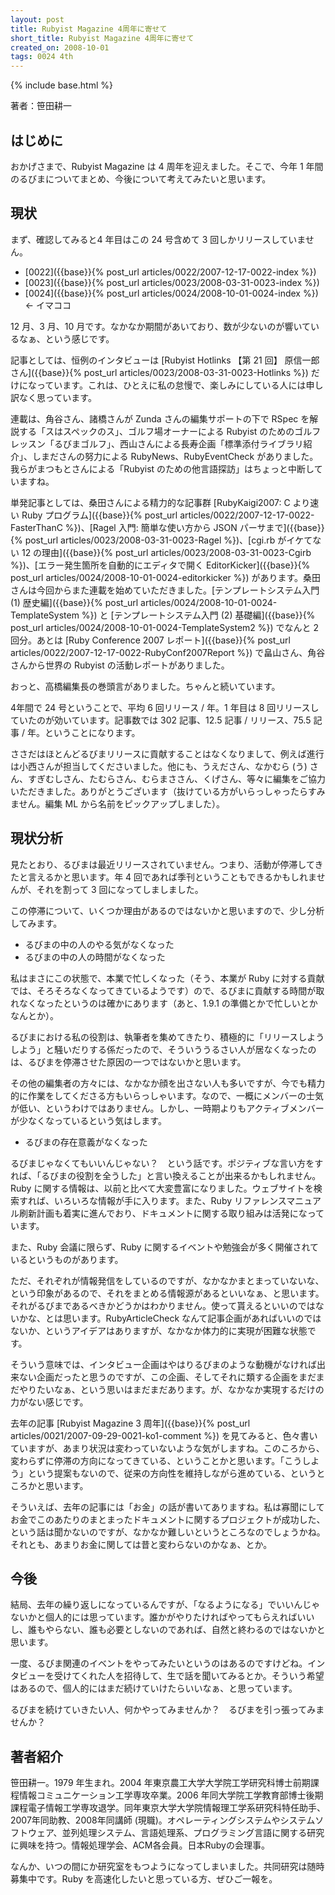 ```yaml
---
layout: post
title: Rubyist Magazine 4周年に寄せて
short_title: Rubyist Magazine 4周年に寄せて
created_on: 2008-10-01
tags: 0024 4th
---
```

{% include base.html %}


著者：笹田耕一

## はじめに

おかげさまで、Rubyist Magazine は 4 周年を迎えました。そこで、今年 1 年間のるびまについてまとめ、今後について考えてみたいと思います。

## 現状

まず、確認してみると4 年目はこの 24 号含めて 3 回しかリリースしていません。

* [0022]({{base}}{% post_url articles/0022/2007-12-17-0022-index %})
* [0023]({{base}}{% post_url articles/0023/2008-03-31-0023-index %})
* [0024]({{base}}{% post_url articles/0024/2008-10-01-0024-index %}) &lt;- イマココ


12 月、3 月、10 月です。なかなか期間があいており、数が少ないのが響いているなぁ、という感じです。

記事としては、恒例のインタビューは [Rubyist Hotlinks 【第 21 回】 原信一郎さん]({{base}}{% post_url articles/0023/2008-03-31-0023-Hotlinks %}) だけになっています。これは、ひとえに私の怠慢で、楽しみにしている人には申し訳なく思っています。

連載は、角谷さん、諸橋さんが Zunda さんの編集サポートの下で RSpec を解説する「スはスペックのス」、ゴルフ場オーナーによる Rubyist のためのゴルフレッスン「るびまゴルフ」、西山さんによる長寿企画「標準添付ライブラリ紹介」、しまださんの努力による RubyNews、RubyEventCheck がありました。我らがまつもとさんによる「Rubyist のための他言語探訪」はちょっと中断していますね。

単発記事としては、桑田さんによる精力的な記事群 [RubyKaigi2007: C より速い Ruby プログラム]({{base}}{% post_url articles/0022/2007-12-17-0022-FasterThanC %})、[Ragel 入門: 簡単な使い方から JSON パーサまで]({{base}}{% post_url articles/0023/2008-03-31-0023-Ragel %})、[cgi.rb がイケてない 12 の理由]({{base}}{% post_url articles/0023/2008-03-31-0023-Cgirb %})、[エラー発生箇所を自動的にエディタで開く EditorKicker]({{base}}{% post_url articles/0024/2008-10-01-0024-editorkicker %}) があります。桑田さんは今回からまた連載を始めていただきました。[テンプレートシステム入門 (1) 歴史編]({{base}}{% post_url articles/0024/2008-10-01-0024-TemplateSystem %}) と [テンプレートシステム入門 (2) 基礎編]({{base}}{% post_url articles/0024/2008-10-01-0024-TemplateSystem2 %}) でなんと 2 回分。あとは [Ruby Conference 2007 レポート]({{base}}{% post_url articles/0022/2007-12-17-0022-RubyConf2007Report %}) で畠山さん、角谷さんから世界の Rubyist の活動レポートがありました。

おっと、高橋編集長の巻頭言がありました。ちゃんと続いています。

4年間で 24 号ということで、平均 6 回リリース / 年。1 年目は 8 回リリースしていたのが効いています。記事数では 302 記事、12.5 記事 / リリース、75.5 記事 / 年。ということになります。

ささだはほとんどるびまリリースに貢献することはなくなりまして、例えば進行は小西さんが担当してくださいました。他にも、うえださん、なかむら (う) さん、すぎむしさん、たむらさん、むらまささん、くげさん、等々に編集をご協力いただきました。ありがとうございます（抜けている方がいらっしゃったらすみません。編集 ML から名前をピックアップしました）。

## 現状分析

見たとおり、るびまは最近リリースされていません。つまり、活動が停滞してきたと言えるかと思います。年 4 回であれば季刊ということもできるかもしれませんが、それを割って 3 回になってしましました。

この停滞について、いくつか理由があるのではないかと思いますので、少し分析してみます。

* るびまの中の人のやる気がなくなった
* るびまの中の人の時間がなくなった


私はまさにこの状態で、本業で忙しくなった（そう、本業が Ruby に対する貢献では、そろそろなくなってきているようです）ので、るびまに貢献する時間が取れなくなったというのは確かにあります（あと、1.9.1 の準備とかで忙しいとかなんとか）。

るびまにおける私の役割は、執筆者を集めてきたり、積極的に「リリースしようしよう」と騒いだりする係だったので、そういううるさい人が居なくなったのは、るびまを停滞させた原因の一つではないかと思います。

その他の編集者の方々には、なかなか顔を出さない人も多いですが、今でも精力的に作業をしてくださる方もいらっしゃいます。なので、一概にメンバーの士気が低い、というわけではありません。しかし、一時期よりもアクティブメンバーが少なくなっているという気はします。

* るびまの存在意義がなくなった


るびまじゃなくてもいいんじゃない？　という話です。ポジティブな言い方をすれば、「るびまの役割を全うした」と言い換えることが出来るかもしれません。Ruby に関する情報は、以前と比べて大変豊富になりました。ウェブサイトを検索すれば、いろいろな情報が手に入ります。また、Ruby リファレンスマニュアル刷新計画も着実に進んでおり、ドキュメントに関する取り組みは活発になっています。

また、Ruby 会議に限らず、Ruby に関するイベントや勉強会が多く開催されているというものがあります。

ただ、それぞれが情報発信をしているのですが、なかなかまとまっていないな、という印象があるので、それをまとめる情報源があるといいなぁ、と思います。それがるびまであるべきかどうかはわかりません。使って貰えるといいのではないかな、とは思います。RubyArticleCheck なんて記事企画があればいいのではないか、というアイデアはありますが、なかなか体力的に実現が困難な状態です。

そういう意味では、インタビュー企画はやはりるびまのような動機がなければ出来ない企画だったと思うのですが、この企画、そしてそれに類する企画をまだまだやりたいなぁ、という思いはまだまだあります。が、なかなか実現するだけの力がない感じです。

去年の記事 [Rubyist Magazine 3 周年]({{base}}{% post_url articles/0021/2007-09-29-0021-ko1-comment %}) を見てみると、色々書いていますが、あまり状況は変わっていないような気がしますね。このころから、変わらずに停滞の方向になってきている、ということかと思います。「こうしよう」という提案もないので、従来の方向性を維持しながら進めている、というところかと思います。

そういえば、去年の記事には「お金」の話が書いてありますね。私は寡聞にしてお金でこのあたりのまとまったドキュメントに関するプロジェクトが成功した、という話は聞かないのですが、なかなか難しいというところなのでしょうかね。それとも、あまりお金に関しては昔と変わらないのかなぁ、とか。

## 今後

結局、去年の繰り返しになっているんですが、「なるようになる」でいいんじゃないかと個人的には思っています。誰かがやりたければやってもらえればいいし、誰もやらない、誰も必要としないのであれば、自然と終わるのではないかと思います。

一度、るびま関連のイベントをやってみたいというのはあるのですけどね。インタビューを受けてくれた人を招待して、生で話を聞いてみるとか。そういう希望はあるので、個人的にはまだ続けていけたらいいなぁ、と思っています。

るびまを続けていきたい人、何かやってみませんか？　るびまを引っ張ってみませんか？

## 著者紹介

笹田耕一。1979 年生まれ。2004 年東京農工大学大学院工学研究科博士前期課程情報コミュニケーション工学専攻卒業。2006 年同大学院工学教育部博士後期課程電子情報工学専攻退学。同年東京大学大学院情報理工学系研究科特任助手、2007年同助教、2008年同講師 (現職)。オペレーティングシステムやシステムソフトウェア、並列処理システム、言語処理系、プログラミング言語に関する研究に興味を持つ。情報処理学会、ACM各会員。日本Rubyの会理事。

なんか、いつの間にか研究室をもつようになってしまいました。共同研究は随時募集中です。Ruby を高速化したいと思っている方、ぜひご一報を。


